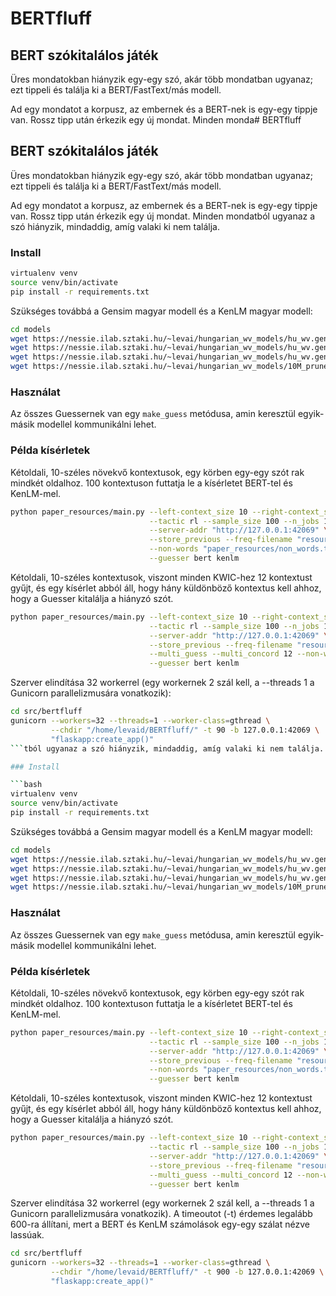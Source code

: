 # BERTfluff

## BERT szókitalálos játék

Üres mondatokban hiányzik egy-egy szó, akár több mondatban ugyanaz; ezt tippeli és találja ki a BERT/FastText/más modell.

Ad egy mondatot a korpusz, az embernek és a BERT-nek is egy-egy tippje van. Rossz tipp után érkezik egy új mondat.
Minden monda# BERTfluff

## BERT szókitalálos játék

Üres mondatokban hiányzik egy-egy szó, akár több mondatban ugyanaz; ezt tippeli és találja ki a BERT/FastText/más modell.

Ad egy mondatot a korpusz, az embernek és a BERT-nek is egy-egy tippje van. Rossz tipp után érkezik egy új mondat.
Minden mondatból ugyanaz a szó hiányzik, mindaddig, amíg valaki ki nem találja.

### Install

```bash
virtualenv venv
source venv/bin/activate
pip install -r requirements.txt
```


Szükséges továbbá a Gensim magyar modell és a KenLM magyar modell:

```bash
cd models
wget https://nessie.ilab.sztaki.hu/~levai/hungarian_wv_models/hu_wv.gensim
wget https://nessie.ilab.sztaki.hu/~levai/hungarian_wv_models/hu_wv.gensim.syn1neg.npy
wget https://nessie.ilab.sztaki.hu/~levai/hungarian_wv_models/hu_wv.gensim.wv.vectors.npy
wget https://nessie.ilab.sztaki.hu/~levai/hungarian_wv_models/10M_pruned.bin
```

### Használat

Az összes Guessernek van egy `make_guess` metódusa, amin keresztül egyik-másik modellel kommunikálni lehet.

### Példa kísérletek

Kétoldali, 10-széles növekvő kontextusok, egy körben egy-egy szót rak mindkét oldalhoz. 
100 kontextuson futtatja le a kísérletet BERT-tel és KenLM-mel.
```bash
python paper_resources/main.py --left-context_size 10 --right-context_size 10 \
                               --tactic rl --sample_size 100 --n_jobs 1 \
                               --server-addr "http://127.0.0.1:42069" \
                               --store_previous --freq-filename "resources/webcorp_2_freqs.tsv" \
                               --non-words "paper_resources/non_words.txt" \
                               --guesser bert kenlm
```

Kétoldali, 10-széles kontextusok, viszont minden KWIC-hez 12 kontextust gyűjt, 
és egy kísérlet abból áll, hogy hány küldönböző kontextus kell ahhoz, hogy a Guesser kitalálja a hiányzó szót. 

```bash
python paper_resources/main.py --left-context_size 10 --right-context_size 10 \
                               --tactic rl --sample_size 100 --n_jobs 1 \
                               --server-addr "http://127.0.0.1:42069" \
                               --store_previous --freq-filename "resources/webcorp_2_freqs.tsv" \
                               --multi_guess --multi_concord 12 --non-words "paper_resources/non_words.txt" \
                               --guesser bert kenlm
```

Szerver elindítása 32 workerrel (egy workernek 2 szál kell, a --threads 1 a Gunicorn parallelizmusára vonatkozik):
```bash
cd src/bertfluff
gunicorn --workers=32 --threads=1 --worker-class=gthread \
         --chdir "/home/levaid/BERTfluff/" -t 90 -b 127.0.0.1:42069 \
         "flaskapp:create_app()" 
```tból ugyanaz a szó hiányzik, mindaddig, amíg valaki ki nem találja.

### Install

```bash
virtualenv venv
source venv/bin/activate
pip install -r requirements.txt
```


Szükséges továbbá a Gensim magyar modell és a KenLM magyar modell:

```bash
cd models
wget https://nessie.ilab.sztaki.hu/~levai/hungarian_wv_models/hu_wv.gensim
wget https://nessie.ilab.sztaki.hu/~levai/hungarian_wv_models/hu_wv.gensim.syn1neg.npy
wget https://nessie.ilab.sztaki.hu/~levai/hungarian_wv_models/hu_wv.gensim.wv.vectors.npy
wget https://nessie.ilab.sztaki.hu/~levai/hungarian_wv_models/10M_pruned.bin
```

### Használat

Az összes Guessernek van egy `make_guess` metódusa, amin keresztül egyik-másik modellel kommunikálni lehet.

### Példa kísérletek

Kétoldali, 10-széles növekvő kontextusok, egy körben egy-egy szót rak mindkét oldalhoz. 
100 kontextuson futtatja le a kísérletet BERT-tel és KenLM-mel.
```bash
python paper_resources/main.py --left-context_size 10 --right-context_size 10 \
                               --tactic rl --sample_size 100 --n_jobs 1 \
                               --server-addr "http://127.0.0.1:42069" \
                               --store_previous --freq-filename "resources/webcorp_2_freqs.tsv" \
                               --non-words "paper_resources/non_words.txt" \
                               --guesser bert kenlm
```

Kétoldali, 10-széles kontextusok, viszont minden KWIC-hez 12 kontextust gyűjt, 
és egy kísérlet abból áll, hogy hány küldönböző kontextus kell ahhoz, hogy a Guesser kitalálja a hiányzó szót. 

```bash
python paper_resources/main.py --left-context_size 10 --right-context_size 10 \
                               --tactic rl --sample_size 100 --n_jobs 1 \
                               --server-addr "http://127.0.0.1:42069" \
                               --store_previous --freq-filename "resources/webcorp_2_freqs.tsv" \
                               --multi_guess --multi_concord 12 --non-words "paper_resources/non_words.txt" \
                               --guesser bert kenlm
```

Szerver elindítása 32 workerrel (egy workernek 2 szál kell, a --threads 1 a Gunicorn parallelizmusára vonatkozik).
A timeoutot (-t) érdemes legalább 600-ra állítani, mert a BERT és KenLM számolások egy-egy szálat nézve lassúak.
```bash
cd src/bertfluff
gunicorn --workers=32 --threads=1 --worker-class=gthread \
         --chdir "/home/levaid/BERTfluff/" -t 900 -b 127.0.0.1:42069 \
         "flaskapp:create_app()" 
```